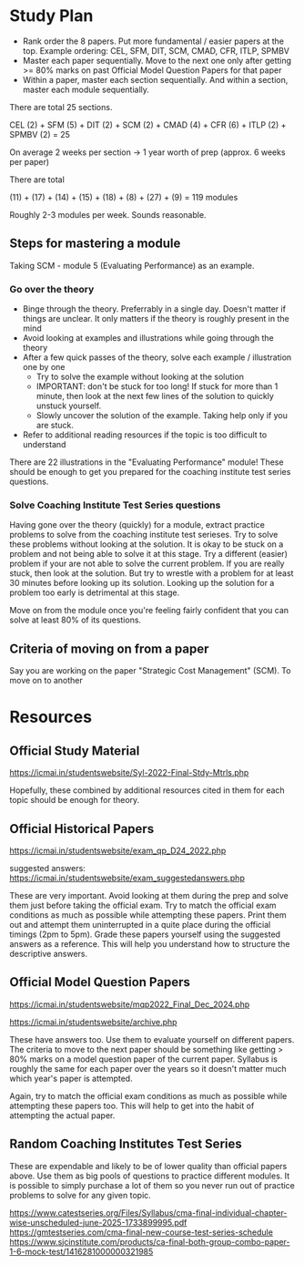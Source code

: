 # Study Plan

* Rank order the 8 papers. Put more fundamental / easier papers at the top. Example ordering: CEL, SFM, DIT, SCM, CMAD, CFR, ITLP, SPMBV
* Master each paper sequentially. Move to the next one only after getting >= 80% marks on past Official Model Question Papers for that paper
* Within a paper, master each section sequentially. And within a section, master each module sequentially.

There are total 25 sections.

CEL (2) + SFM (5) + DIT (2) + SCM (2) + CMAD (4) + CFR (6) + ITLP (2) + SPMBV (2) = 25

On average 2 weeks per section -> 1 year worth of prep (approx. 6 weeks per paper)

There are total

(11) + (17) + (14) + (15) + (18) + (8) + (27) + (9) = 119 modules

Roughly 2-3 modules per week. Sounds reasonable.

## Steps for mastering a module

Taking SCM - module 5 (Evaluating Performance) as an example.

### Go over the theory

* Binge through the theory. Preferrably in a single day. Doesn't matter if things are unclear. It only matters if the theory is roughly present in the mind
* Avoid looking at examples and illustrations while going through the theory
* After a few quick passes of the theory, solve each example / illustration one by one
    - Try to solve the example without looking at the solution
    - IMPORTANT: don't be stuck for too long! If stuck for more than 1 minute, then look at the next few lines of the solution to quickly unstuck yourself.
    - Slowly uncover the solution of the example. Taking help only if you are stuck.
* Refer to additional reading resources if the topic is too difficult to understand

There are 22 illustrations in the "Evaluating Performance" module! These should be enough to get you prepared for the coaching institute test series questions.

### Solve Coaching Institute Test Series questions

Having gone over the theory (quickly) for a module, extract practice problems to solve from the coaching institute test serieses. Try to solve these problems without looking at the solution. It is okay to be stuck on a problem and not being able to solve it at this stage. Try a different (easier) problem if your are not able to solve the current problem. If you are really stuck, then look at the solution. But try to wrestle with a problem for at least 30 minutes before looking up its solution. Looking up the solution for a problem too early is detrimental at this stage.

Move on from the module once you're feeling fairly confident that you can solve at least 80% of its questions.

## Criteria of moving on from a paper

Say you are working on the paper "Strategic Cost Management" (SCM). To move on to another 


# Resources

## Official Study Material

https://icmai.in/studentswebsite/Syl-2022-Final-Stdy-Mtrls.php

Hopefully, these combined by additional resources cited in them for each topic should be enough for theory.

## Official Historical Papers

https://icmai.in/studentswebsite/exam_qp_D24_2022.php

suggested answers: https://icmai.in/studentswebsite/exam_suggestedanswers.php

These are very important. Avoid looking at them during the prep and solve them just before taking the official exam. Try to match the official exam conditions as much as possible while attempting these papers. Print them out and attempt them uninterrupted in a quite place during the official timings (2pm to 5pm). Grade these papers yourself using the suggested answers as a reference. This will help you understand how to structure the descriptive answers.

## Official Model Question Papers

https://icmai.in/studentswebsite/mqp2022_Final_Dec_2024.php

https://icmai.in/studentswebsite/archive.php

These have answers too. Use them to evaluate yourself on different papers. The criteria to move to the next paper should be something like getting > 80% marks on a model question paper of the current paper. Syllabus is roughly the same for each paper over the years so it doesn't matter much which year's paper is attempted.

Again, try to match the official exam conditions as much as possible while attempting these papers too. This will help to get into the habit of attempting the actual paper.

## Random Coaching Institutes Test Series

These are expendable and likely to be of lower quality than official papers above. Use them as big pools of questions to practice different modules. It is possible to simply purchase a lot of them so you never run out of practice problems to solve for any given topic.

https://www.catestseries.org/Files/Syllabus/cma-final-individual-chapter-wise-unscheduled-june-2025-1733899995.pdf
https://gmtestseries.com/cma-final-new-course-test-series-schedule
https://www.sjcinstitute.com/products/ca-final-both-group-combo-paper-1-6-mock-test/1416281000000321985
